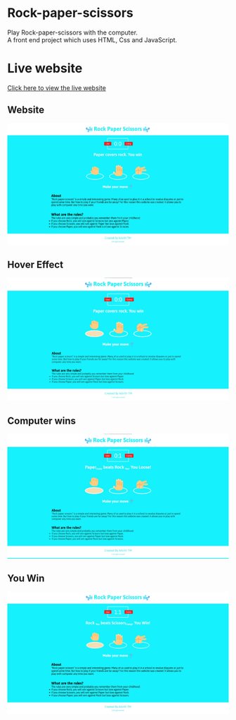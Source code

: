 # Rock-paper-scissors
Play Rock-paper-scissors with the computer. <br/>
A front end project which uses HTML, Css and JavaScript.
# Live website
[Click here to view the live website](https://advith98.github.io/Rock-paper-scissors/)

<h2>Website </h2>

![](img/one.jpg)

<h2>Hover Effect </h2>

![](img/Hover.jpg)

<h2>Computer wins </h2>

![](img/comp-win.jpg)


<h2>You Win</h2>

![](img/You-win.jpg)
